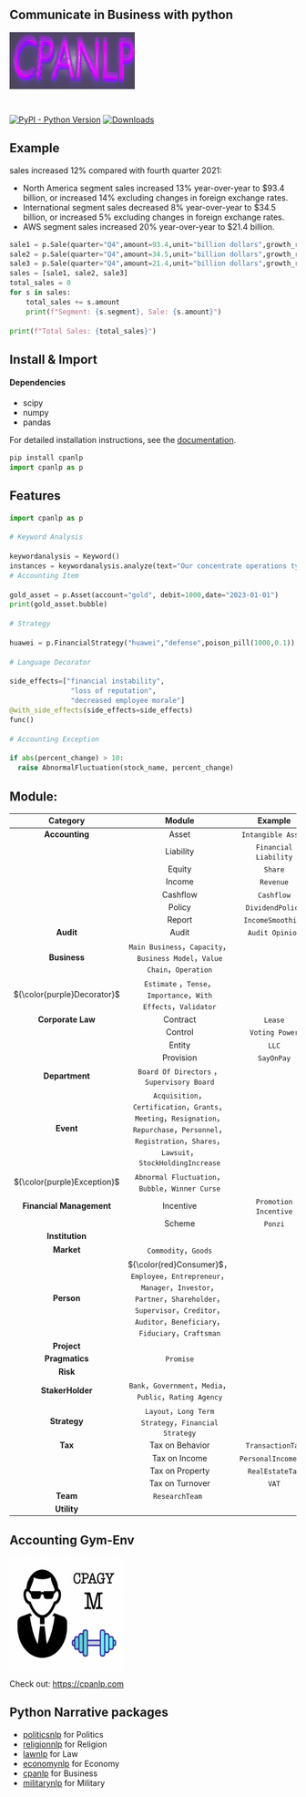 
## Communicate in Business with python

 <img src="https://raw.githubusercontent.com/accounting-intelligent-ai/cpanlp/main/cpanlp.png" width = "220" height = "100" 
alt="logo" align=center />

<br/>

[![PyPI - Python Version](https://img.shields.io/static/v1?label=pypi&message=v1.2.51&color=blue)](https://pypi.org/project/cpanlp/)
[![Downloads](https://static.pepy.tech/badge/cpanlp/week)](https://pepy.tech/project/cpanlp)


## Example
sales increased 12% compared with fourth quarter 2021:
  - North America segment sales increased 13% year-over-year to $93.4 billion, or increased 14% excluding changes in foreign exchange rates.
  - International segment sales decreased 8% year-over-year to $34.5 billion, or increased 5% excluding changes in foreign exchange rates.
  - AWS segment sales increased 20% year-over-year to $21.4 billion.
```python
sale1 = p.Sale(quarter="Q4",amount=93.4,unit="billion dollars",growth_rate=13%,year=2022,segment="North America")
sale2 = p.Sale(quarter="Q4",amount=34.5,unit="billion dollars",growth_rate=-8%,year=2022,segment="International")
sale3 = p.Sale(quarter="Q4",amount=21.4,unit="billion dollars",growth_rate=20%,year=2022,segment="AWS")
sales = [sale1, sale2, sale3]
total_sales = 0
for s in sales:
    total_sales += s.amount
    print(f"Segment: {s.segment}, Sale: {s.amount}")

print(f"Total Sales: {total_sales}")
```

## Install & Import
#### Dependencies
- scipy 
- numpy
- pandas
  
For detailed installation instructions, see the
[documentation](https://cpanlp.com/documentation).
```python
pip install cpanlp
import cpanlp as p
```

## Features
```python
import cpanlp as p

# Keyword Analysis 

keywordanalysis = Keyword()
instances = keywordanalysis.analyze(text="Our concentrate operations typically generate net operating revenues by selling concentrates, syrups and certain finished beverages to authorized bottling operations")
# Accounting Item

gold_asset = p.Asset(account="gold", debit=1000,date="2023-01-01")
print(gold_asset.bubble)

# Strategy

huawei = p.FinancialStrategy("huawei","defense",poison_pill(1000,0.1))

# Language Decorator 

side_effects=["financial instability",
               "loss of reputation",
               "decreased employee morale"]
@with_side_effects(side_effects=side_effects)
func()

# Accounting Exception 

if abs(percent_change) > 10:
  raise AbnormalFluctuation(stock_name, percent_change)
```

## Module:
|  Category   |  Module   | Example  |
|  :----: |  :----:  | :----:  |
| **Accounting**  | Asset|`Intangible Asset`|
| | Liability |`Financial Liability`|
| | Equity|`Share`|
| | Income|`Revenue`|
| | Cashflow |`Cashflow`|
| | Policy |`DividendPolicy`|
| | Report |`IncomeSmoothing`|
| **Audit**  | Audit|`Audit Opinion`|
| **Business**  | `Main Business`，`Capacity`，`Business Model`，`Value Chain`，`Operation` |
| ${\color{purple}Decorator}$| `Estimate` ，`Tense`，`Importance`，`With Effects`，`Validator`|
| **Corporate Law**  | Contract|`Lease`|
|  | Control|`Voting Power`|
|  | Entity|`LLC`|
|  | Provision|`SayOnPay`|
| **Department**  | `Board Of Directors` ，`Supervisory Board`|
| **Event**  | `Acquisition`，`Certification`，`Grants`，`Meeting`，`Resignation`，`Repurchase`，`Personnel`，`Registration`，`Shares`，`Lawsuit`，`StockHoldingIncrease` |
| ${\color{purple}Exception}$| `Abnormal Fluctuation`，`Bubble`，`Winner Curse`|
| **Financial Management**  | Incentive|`Promotion Incentive`|
| | Scheme|`Ponzi`|
| **Institution**  |  |
| **Market**  | `Commodity`，`Goods`|
| **Person**  | ${\color{red}Consumer}$，`Employee`，`Entrepreneur`，`Manager`，`Investor`，`Partner`，`Shareholder`，`Supervisor`，`Creditor`，`Auditor`，`Beneficiary`，`Fiduciary`，`Craftsman` |
| **Project**  |  |
| **Pragmatics**  | `Promise` |
| **Risk** | |
| **StakerHolder**  | `Bank`，`Government`，`Media`，`Public`，`Rating Agency` |
| **Strategy**  | `Layout`，`Long Term Strategy`，`Financial Strategy` |
| **Tax**  | Tax on Behavior |`TransactionTax`|
| |Tax on Income |`PersonalIncomeTax`|
| |Tax on Property |`RealEstateTax`|
| |Tax on Turnover |`VAT`|
| **Team**  | `ResearchTeam `|
| **Utility**  | |

## Accounting Gym-Env
<a href="https://pypi.org/project/cpagym/">
<img src="https://raw.githubusercontent.com/accounting-intelligent-ai/cpagym/main/cpagym.png" width = "200" height = "200" alt="logo" align=center />
</a>

Check out: https://cpanlp.com

## Python Narrative packages
- [politicsnlp](https://pypi.org/project/politicsnlp/) for Politics
- [religionnlp](https://pypi.org/project/religionnlp/) for Religion
- [lawnlp](https://pypi.org/project/lawnlp/) for Law
- [economynlp](https://pypi.org/project/economynlp/) for Economy
- [cpanlp](https://pypi.org/project/cpanlp/) for Business
- [militarynlp](https://pypi.org/project/militarynlp/) for Military
